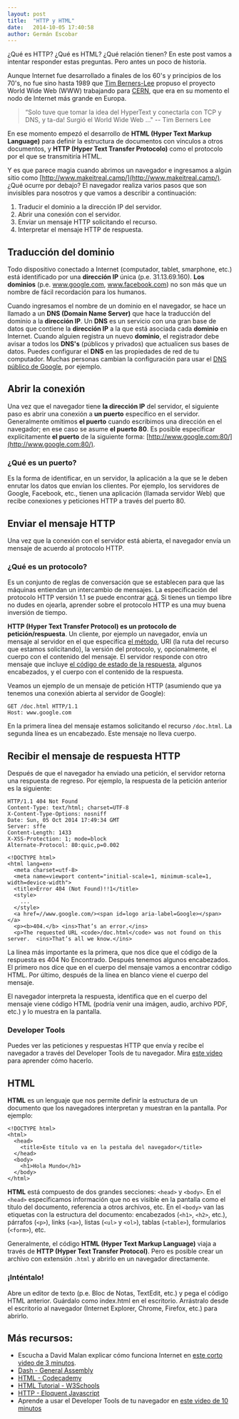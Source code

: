 ```yaml
---
layout: post
title:  "HTTP y HTML"
date:   2014-10-05 17:40:58
author: Germán Escobar
---
```


¿Qué es HTTP? ¿Qué es HTML? ¿Qué relación tienen? En este post vamos a intentar responder estas preguntas. Pero antes un poco de historia.


Aunque Internet fue desarrollado a finales de los 60's y principios de los 70's, no fue sino hasta 1989 que <a href="http://en.wikipedia.org/wiki/Tim_Berners-Lee" target="_blank">Tim Berners-Lee</a> propuso el proyecto World Wide Web (WWW) trabajando para <a href="http://en.wikipedia.org/wiki/CERN" target="_blank">CERN</a>, que era en su momento el nodo de Internet más grande en Europa.

<blockquote>“Solo tuve que tomar la idea del HyperText y conectarla con TCP y DNS, y ta-da! Surgió el World Wide Web …" -- Tim Berners Lee</blockquote>

En ese momento empezó el desarrollo de **HTML (Hyper Text Markup Language)** para definir la estructura de documentos con vínculos a otros documentos, y **HTTP (Hyper Text Transfer Protocolo)** como el protocolo por el que se transmitiría HTML.

Y es que parece magia cuando abrimos un navegador e ingresamos a algún sitio como [http://www.makeitreal.camp/](http://www.makeitreal.camp/). ¿Qué ocurre por debajo? El navegador realiza varios pasos que son invisibles para nosotros y que vamos a describir a continuación:

1. Traducir el dominio a la dirección IP del servidor.
2. Abrir una conexión con el servidor.
3. Enviar un mensaje HTTP solicitando el recurso.
4. Interpretar el mensaje HTTP de respuesta.

## Traducción del dominio

Todo dispositivo conectado a Internet (computador, tablet, smarphone, etc.) está identificado por una **dirección IP** única (p.e. 31.13.69.160). **Los dominios** (p.e. www.google.com, www.facebook.com) no son más que un nombre de fácil recordación para los humanos.

Cuando ingresamos el nombre de un dominio en el navegador, se hace un llamado a un **DNS (Domain Name Server)** que hace la traducción del dominio a la **dirección IP**. Un **DNS** es un servicio con una gran base de datos que contiene la **dirección IP** a la que está asociada cada **dominio** en Internet. Cuando alguien registra un nuevo **dominio**, el registrador debe avisar a todos los **DNS's** (públicos y privados) que actualicen sus bases de datos. Puedes configurar el **DNS** en las propiedades de red de tu computador. Muchas personas cambian la configuración para usar el <a href="https://developers.google.com/speed/public-dns/" target="_blank">DNS público de Google</a>, por ejemplo.

## Abrir la conexión

Una vez que el navegador tiene **la dirección IP** del servidor, el siguiente paso es abrir una conexión a **un puerto** específico en el servidor. Generalmente omitimos **el puerto** cuando escribimos una dirección en el navegador; en ese caso se asume **el puerto 80**. Es posible especificar explícitamente **el puerto** de la siguiente forma: [http://www.google.com:80/](http://www.google.com:80/).

<div class="well">
<h3>¿Qué es un puerto?</h3>

Es la forma de identificar, en un servidor, la aplicación a la que se le deben enrutar los datos que envían los clientes. Por ejemplo, los servidores de Google, Facebook, etc., tienen una aplicación (llamada servidor Web) que recibe conexiones y peticiones HTTP a través del puerto 80.
</div>

## Enviar el mensaje HTTP

Una vez que la conexión con el servidor está abierta, el navegador envía un mensaje de acuerdo al protocolo HTTP.

<div class="well">
<h3>¿Qué es un protocolo?</h3>

<p>Es un conjunto de reglas de conversación que se establecen para que las máquinas entiendan un intercambio de mensajes. La especificación del protocolo HTTP versión 1.1 se puede encontrar <a href="http://tools.ietf.org/html/rfc2616" target="_blank">acá</a>. Si tienes un tiempo libre no dudes en ojearla, aprender sobre el protocolo HTTP es una muy buena inversión de tiempo.</p>

<p><strong>HTTP (Hyper Text Transfer Protocol) es un protocolo de petición/respuesta</strong>. Un cliente, por ejemplo un navegador, envía un mensaje al servidor en el que especifíca <a href="http://www.w3schools.com/tags/ref_httpmethods.asp" target="_blank">el método</a>, URI (la ruta del recurso que estamos solicitando), la versión del protocolo, y, opcionalmente, el cuerpo con el contenido del mensaje. El servidor responde con otro mensaje que incluye <a href="http://www.w3schools.com/tags/ref_httpmessages.asp" target="_blank">el código de estado de la respuesta</a>, algunos encabezados, y el cuerpo con el contenido de la respuesta.</p>
</div>

Veamos un ejemplo de un mensaje de petición HTTP (asumiendo que ya tenemos una conexión abierta al servidor de Google):

<pre><code class="http">GET /doc.html HTTP/1.1
Host: www.google.com</code></pre>

En la primera línea del mensaje estamos solicitando el recurso `/doc.html`. La segunda línea es un encabezado. Este mensaje no lleva cuerpo. 

## Recibir el mensaje de respuesta HTTP

Después de que el navegador ha enviado una petición, el servidor retorna una respuesta de regreso. Por ejemplo, la respuesta de la petición anterior es la siguiente:

<pre><code class="http">HTTP/1.1 404 Not Found
Content-Type: text/html; charset=UTF-8
X-Content-Type-Options: nosniff
Date: Sun, 05 Oct 2014 17:49:34 GMT
Server: sffe
Content-Length: 1433
X-XSS-Protection: 1; mode=block
Alternate-Protocol: 80:quic,p=0.002

&lt;!DOCTYPE html&gt;
&lt;html lang=en&gt;
  &lt;meta charset=utf-8&gt;
  &lt;meta name=viewport content=&quot;initial-scale=1, minimum-scale=1, width=device-width&quot;&gt;
  &lt;title&gt;Error 404 (Not Found)!!1&lt;/title&gt;
  &lt;style&gt;
    ...
  &lt;/style&gt;
  &lt;a href=//www.google.com/&gt;&lt;span id=logo aria-label=Google&gt;&lt;/span&gt;&lt;/a&gt;
  &lt;p&gt;&lt;b&gt;404.&lt;/b&gt; &lt;ins&gt;That’s an error.&lt;/ins&gt;
  &lt;p&gt;The requested URL &lt;code&gt;/doc.html&lt;/code&gt; was not found on this server.  &lt;ins&gt;That’s all we know.&lt;/ins&gt;</code></pre>

La línea más importante es la primera, que nos dice que el código de la respuesta es 404 No Encontrado. Después tenemos algunos encabezados. El primero nos dice que en el cuerpo del mensaje vamos a encontrar código HTML. Por último, después de la línea en blanco viene el cuerpo del mensaje.

El navegador interpreta la respuesta, identifica que en el cuerpo del mensaje viene código HTML (podría venir una imágen, audio, archivo PDF, etc.) y lo muestra en la pantalla.

<div class="well">
  <h3>Developer Tools</h3>

  Puedes ver las peticiones y respuestas HTTP que envía y recibe el navegador a través del Developer Tools de tu navegador. Mira <a href="https://www.youtube.com/watch?v=z1TkfcC53G0" target="_blank">este video</a> para aprender cómo hacerlo.
</div>

## HTML

**HTML** es un lenguaje que nos permite definir la estructura de un documento que los navegadores interpretan y muestran en la pantalla. Por ejemplo:

<pre><code class="html">&lt;!DOCTYPE html&gt;
&lt;html&gt;
  &lt;head&gt;
	&lt;title&gt;Este t&#237;tulo va en la pestaña del navegador&lt;/title&gt;
  &lt;/head&gt;
  &lt;body&gt;
  	&lt;h1&gt;Hola Mundo&lt;/h1&gt;
  &lt;/body&gt;
&lt;/html&gt;</code></pre>

**HTML** está compuesto de dos grandes secciones: `<head>` y `<body>`. En el `<head>` especificamos información que no es visible en la pantalla como el título del documento, referencia a otros archivos, etc. En el `<body>` van las etiquetas con la estructura del documento: encabezados (`<h1>`, `<h2>`, etc.), párrafos (`<p>`), links (`<a>`), listas (`<ul>` y `<ol>`), tablas (`<table>`), formularios (`<form>`), etc.

Generalmente, el código **HTML (Hyper Text Markup Language)** viaja a través de **HTTP (Hyper Text Transfer Protocol)**. Pero es posible crear un archivo con extensión `.html` y abrirlo en un navegador directamente.

<div class="well">
  <h3>¡Inténtalo!</h3>

  <p>Abre un editor de texto (p.e. Bloc de Notas, TextEdit, etc.) y pega el código HTML anterior. Guárdalo como index.html en el escritorio. Arrástralo desde el escritorio al navegador (Internet Explorer, Chrome, Firefox, etc.) para abrirlo.</p>
</div>

## Más recursos:

* Escucha a David Malan explicar cómo funciona Internet en <a href="http://cs50.tv/2012/fall/shorts/http/http-720p.mp4" target="_blank">este corto video de 3 minutos</a>.
* <a href="https://dash.generalassemb.ly/" target="_blank">Dash - General Assembly</a>
* <a href="http://www.codecademy.com/tracks/web" target="_blank">HTML - Codecademy</a>
* <a href="http://www.w3schools.com/html/default.asp" target="_blank">HTML Tutorial - W3Schools</a>
* <a href="http://eloquentjavascript.net/17_http.html" target="_blank">HTTP - Eloquent Javascript</a>
* Aprende a usar el Developer Tools de tu navegador en <a href="https://www.youtube.com/watch?v=z1TkfcC53G0" target="_blank">este video de 10 minutos</a>
